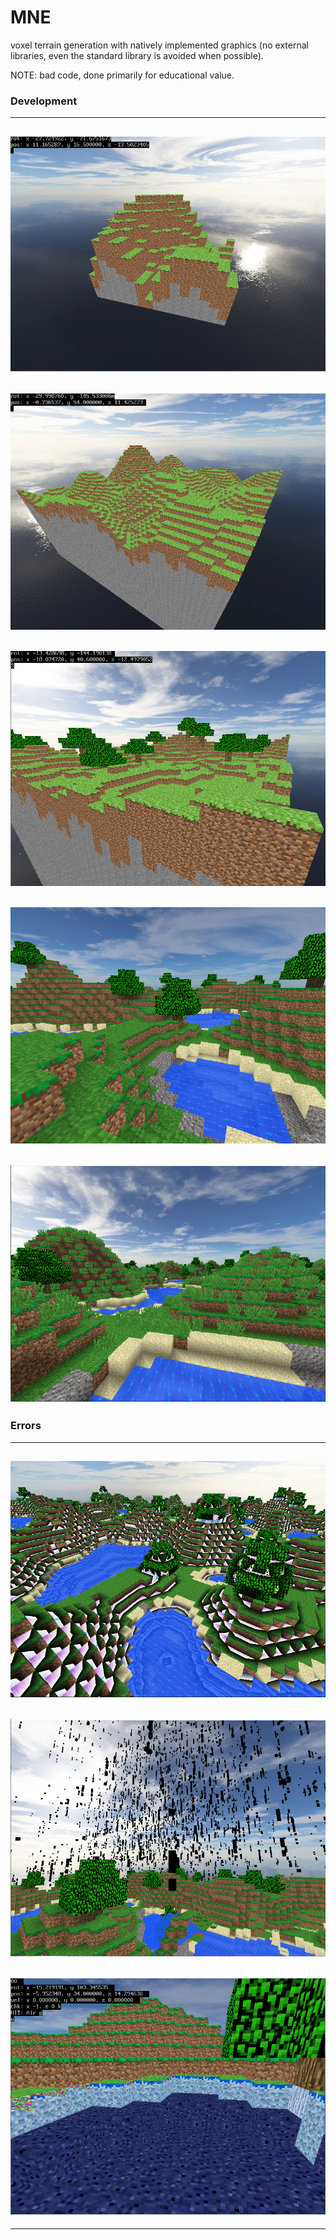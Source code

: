 # MNE
voxel terrain generation with natively implemented graphics (no external libraries, even the standard library is avoided when possible).  
  
NOTE: bad code, done primarily for educational value.

### Development
---
![](/resources/v0.1.PNG)
---
![](/resources/v0.2.PNG)
---
![](/resources/v0.3.PNG)
---
![](/resources/v0.4.PNG)
---
![](/resources/v0.5.PNG)
---

### Errors
---
![](/resources/err0.PNG)
---
![](/resources/err1.PNG)
---
![](/resources/err2.PNG)
---
---
